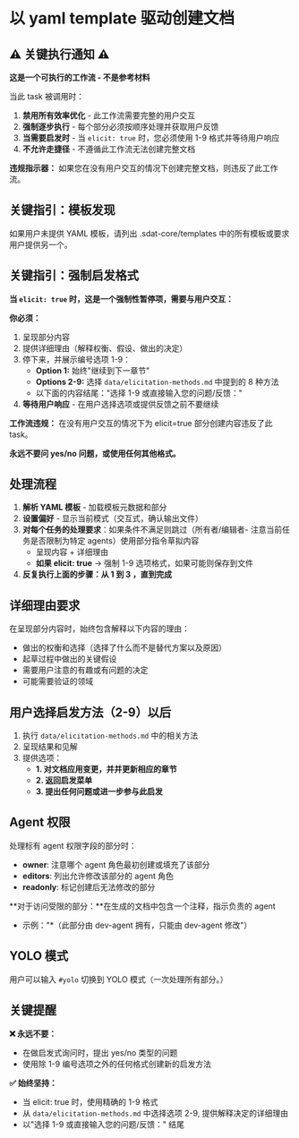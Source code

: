 # 以 yaml template 驱动创建文档

## ⚠️ 关键执行通知 ⚠️

**这是一个可执行的工作流 - 不是参考材料**

当此 task 被调用时：

1. **禁用所有效率优化** - 此工作流需要完整的用户交互
2. **强制逐步执行** - 每个部分必须按顺序处理并获取用户反馈
3. **当需要启发时** - 当 `elicit: true` 时，您必须使用 1-9 格式并等待用户响应
4. **不允许走捷径** - 不遵循此工作流无法创建完整文档

**违规指示器：** 如果您在没有用户交互的情况下创建完整文档，则违反了此工作流。

## 关键指引：模板发现

如果用户未提供 YAML 模板，请列出 .sdat-core/templates 中的所有模板或要求用户提供另一个。

## 关键指引：强制启发格式

**当 `elicit: true` 时，这是一个强制性暂停项，需要与用户交互：**

**你必须：**

1. 呈现部分内容
2. 提供详细理由（解释权衡、假设、做出的决定）
3. 停下来，并展示编号选项 1-9：
    - **Option 1:** 始终"继续到下一章节"
    - **Options 2-9:** 选择 `data/elicitation-methods.md` 中提到的 8 种方法
    - 以下面的内容结尾："选择 1-9 或直接输入您的问题/反馈："
4. **等待用户响应** - 在用户选择选项或提供反馈之前不要继续

**工作流违规：** 在没有用户交互的情况下为 elicit=true 部分创建内容违反了此 task。

**永远不要问 yes/no 问题，或使用任何其他格式。**

## 处理流程

1. **解析 YAML 模板** - 加载模板元数据和部分
2. **设置偏好** - 显示当前模式（交互式，确认输出文件）
3. **对每个任务的处理要求**：如果条件不满足则跳过（所有者/编辑者- 注意当前任务是否限制为特定 agents）使用部分指令草拟内容
    - 呈现内容 + 详细理由
    - **如果 elicit: true** → 强制 1-9 选项格式，如果可能则保存到文件
4. **反复执行上面的步骤：从 1 到 3 ，直到完成**

## 详细理由要求

在呈现部分内容时，始终包含解释以下内容的理由：

- 做出的权衡和选择（选择了什么而不是替代方案以及原因）
- 起草过程中做出的关键假设
- 需要用户注意的有趣或有问题的决定
- 可能需要验证的领域

## 用户选择启发方法（2-9）以后

1. 执行 `data/elicitation-methods.md` 中的相关方法
2. 呈现结果和见解
3. 提供选项：
    - **1. 对文档应用变更，并并更新相应的章节**
    - **2. 返回启发菜单**
    - **3. 提出任何问题或进一步参与此启发**

## Agent 权限

处理标有 agent 权限字段的部分时：

- **owner**: 注意哪个 agent 角色最初创建或填充了该部分
- **editors**: 列出允许修改该部分的 agent 角色
- **readonly**: 标记创建后无法修改的部分

**对于访问受限的部分：**在生成的文档中包含一个注释，指示负责的 agent

- 示例："\*（此部分由 dev-agent 拥有，只能由 dev-agent 修改"）

## YOLO 模式

用户可以输入 `#yolo` 切换到 YOLO 模式（一次处理所有部分。）

## 关键提醒

**❌ 永远不要：**

- 在做启发式询问时，提出 yes/no 类型的问题
- 使用除 1-9 编号选项之外的任何格式创建新的启发方法

**✅ 始终坚持：**

- 当 elicit: true 时，使用精确的 1-9 格式
- 从 `data/elicitation-methods.md` 中选择选项 2-9, 提供解释决定的详细理由
- 以"选择 1-9 或直接输入您的问题/反馈：" 结尾
